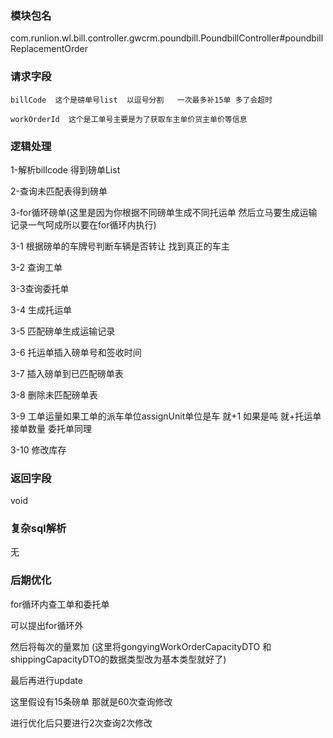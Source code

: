 ### 模块包名

com.runlion.wl.bill.controller.gwcrm.poundbill.PoundbillController#poundbillReplacementOrder

### 请求字段

```
billCode  这个是磅单号list  以逗号分割   一次最多补15单 多了会超时
```

```
workOrderId  这个是工单号主要是为了获取车主单价货主单价等信息
```

### 逻辑处理

1-解析billcode 得到磅单List

2-查询未匹配表得到磅单

3-for循环磅单(这里是因为你根据不同磅单生成不同托运单 然后立马要生成运输记录一气呵成所以要在for循环内执行)

3-1 根据磅单的车牌号判断车辆是否转让 找到真正的车主

3-2 查询工单

3-3查询委托单

3-4  生成托运单

3-5 匹配磅单生成运输记录

3-6 托运单插入磅单号和签收时间

3-7 插入磅单到已匹配磅单表

3-8 删除未匹配磅单表

3-9 工单运量如果工单的派车单位assignUnit单位是车 就+1  如果是吨 就+托运单接单数量  委托单同理

3-10 修改库存



### 返回字段

void

### 复杂sql解析

无

### 后期优化

for循环内查工单和委托单

可以提出for循环外

然后将每次的量累加 (这里将gongyingWorkOrderCapacityDTO 和shippingCapacityDTO的数据类型改为基本类型就好了)

最后再进行update  

这里假设有15条磅单 那就是60次查询修改

进行优化后只要进行2次查询2次修改

